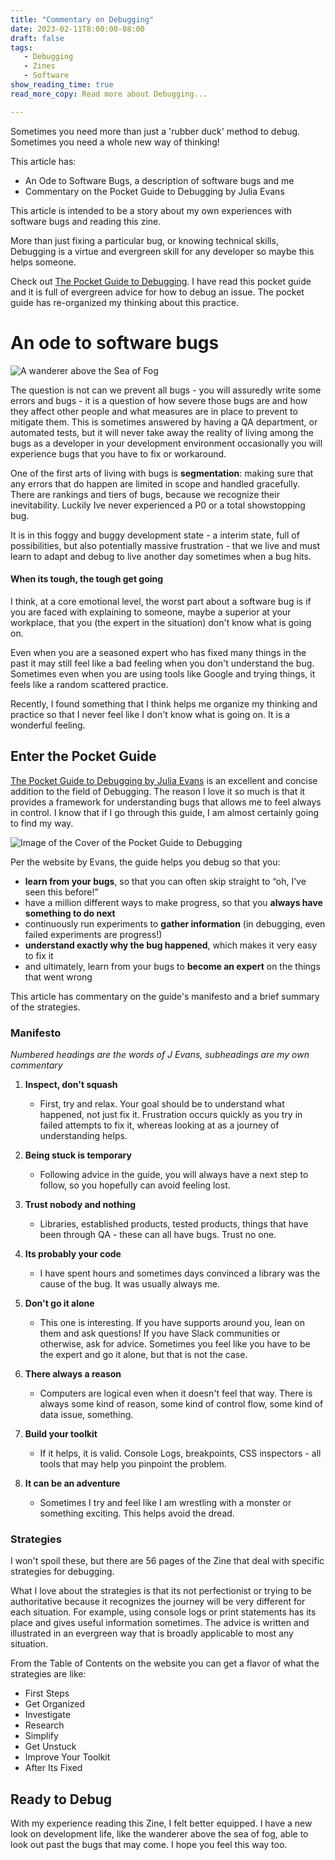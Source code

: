 ```yaml
---
title: "Commentary on Debugging"
date: 2023-02-11T8:00:00-08:00
draft: false
tags: 
   - Debugging
   - Zines
   - Software
show_reading_time: true
read_more_copy: Read more about Debugging...

---
```


Sometimes you need more than just a 'rubber duck' method to debug. Sometimes you need a whole new way of thinking!

This article has:

- An Ode to Software Bugs, a description of software bugs and me
- Commentary on the Pocket Guide to Debugging by Julia Evans

This article is intended to be a story about my own experiences with software bugs and reading this zine.

More than just fixing a particular bug, or knowing technical skills, Debugging is a virtue and evergreen skill for any developer so maybe this helps someone. 

Check out [The Pocket Guide to Debugging](https://wizardzines.com/zines/debugging-guide/). I have read this pocket guide and it is full of evergreen advice for how to debug an issue. The pocket guide has re-organized my thinking about this practice.

# An ode to software bugs 

![A wanderer above the Sea of Fog](https://upload.wikimedia.org/wikipedia/commons/thumb/b/b9/Caspar_David_Friedrich_-_Wanderer_above_the_sea_of_fog.jpg/800px-Caspar_David_Friedrich_-_Wanderer_above_the_sea_of_fog.jpg)
 
The question is not can we prevent all bugs - you will assuredly write some errors and bugs - it is a question of how severe those bugs are and how they affect other people and what measures are in place to prevent to mitigate them. This is sometimes answered by having a QA department, or automated tests, but it will never take away the reality of living among the bugs as a developer in your development environment occasionally you will experience bugs that you have to fix or workaround.

One of the first arts of living with bugs is **segmentation**: making sure that any errors that do happen are limited in scope and handled gracefully. There are rankings and tiers of bugs, because we recognize their inevitability. Luckily Ive never experienced a P0 or a total showstopping bug.

It is in this foggy and buggy development state - a interim state, full of possibilities, but also potentially massive frustration - that we live and must learn to adapt and debug to live another day sometimes when a bug hits.

#### When its tough, the tough get going

I think, at a core emotional level, the worst part about a software bug is if you are faced with explaining to someone, maybe a superior at your workplace, that you (the expert in the situation) don't know what is going on.

Even when you are a seasoned expert who has fixed many things in the past it may still feel like a bad feeling when you don't understand the bug. Sometimes even when you are using tools like Google and trying things, it feels like a random scattered practice.

Recently, I found something that I think helps me organize my thinking and practice so that I never feel like I don't know what is going on. It is a wonderful feeling.

## Enter the Pocket Guide

[The Pocket Guide to Debugging by Julia Evans](https://wizardzines.com/zines/debugging-guide/) is an excellent and concise addition to the field of Debugging. The reason I love it so much is that it provides a framework for understanding bugs that allows me to feel always in control. I know that if I go through this guide, I am almost certainly going to find my way. 

![Image of the Cover of the Pocket Guide to Debugging](https://wizardzines.com/zines/debugging-guide/cover_hu95832f9c7b8e34f8f640ef33a1695b9f_1085986_800x0_resize_q75_box.jpg)

Per the website by Evans, the guide helps you debug so that you:

- **learn from your bugs**, so that you can often skip straight to “oh, I’ve seen this before!”
- have a million different ways to make progress, so that you **always have something to do next**
- continuously run experiments to **gather information** (in debugging, even failed experiments are progress!)
- **understand exactly why the bug happened**, which makes it very easy to fix it
- and ultimately, learn from your bugs to **become an expert** on the things that went wrong

This article has commentary on the guide's manifesto and a brief summary of the strategies.

### Manifesto

*Numbered headings are the words of J Evans, subheadings are my own commentary*

1. **Inspect, don't squash**

    - First, try and relax. Your goal should be to understand what happened, not just fix it. Frustration occurs quickly as you try in failed attempts to fix it, whereas looking at as a journey of understanding helps.

2.  **Being stuck is temporary**

    - Following advice in the guide, you will always have a next step to follow, so you hopefully can avoid feeling lost.
3.  **Trust nobody and nothing**

    - Libraries, established products, tested products, things that have been through QA - these can all have bugs. Trust no one.
4. **Its probably your code**

    - I have spent hours and sometimes days convinced a library was the cause of the bug. It was usually always me.
5. **Don't go it alone**

    - This one is interesting. If you have supports around you, lean on them and ask questions! If you have Slack communities or otherwise, ask for advice. Sometimes you feel like you have to be the expert and go it alone, but that is not the case.
6. **There always a reason**

    - Computers are logical even when it doesn't feel that way. There is always some kind of reason, some kind of control flow, some kind of data issue, something. 
7. **Build your toolkit**

    - If it helps, it is valid. Console Logs, breakpoints, CSS inspectors - all tools that may help you pinpoint the problem.
8. **It can be an adventure**

    - Sometimes I try and feel like I am wrestling with a monster or something exciting. This helps avoid the dread.

### Strategies

I won't spoil these, but there are 56 pages of the Zine that deal with specific strategies for debugging.

What I love about the strategies is that its not perfectionist or trying to be authoritative because it recognizes the journey will be very different for each situation. For example, using console logs or print statements has its place and gives useful information sometimes. The advice is written and illustrated in an evergreen way that is broadly applicable to most any situation.

From the Table of Contents on the website you can get a flavor of what the strategies are like:

- First Steps
- Get Organized
- Investigate
- Research
- Simplify
- Get Unstuck
- Improve Your Toolkit
- After Its Fixed

## Ready to Debug 

With my experience reading this Zine, I felt better equipped. I have a new look on development life, like the wanderer above the sea of fog, able to look out past the bugs that may come. I hope you feel this way too.

